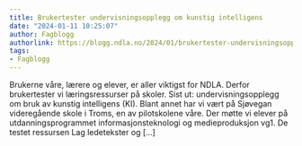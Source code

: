 ```yaml
---
title: Brukertester undervisningsopplegg om kunstig intelligens
date: "2024-01-11 10:25:07"
author: Fagblogg
authorlink: https://blogg.ndla.no/2024/01/brukertester-undervisningsopplegg-om-kunstig-intelligens/
tags:
- Fagblogg
---
```

Brukerne våre, lærere og elever, er aller viktigst for NDLA. Derfor brukertester vi læringsressurser på skoler. Sist ut: undervisningsopplegg om bruk av kunstig intelligens (KI). Blant annet har vi vært på Sjøvegan videregående skole i Troms, en av pilotskolene våre. Der møtte vi elever på utdanningsprogrammet informasjonsteknologi og medieproduksjon vg1. De testet ressursen&#160;Lag ledetekster og [&#8230;]